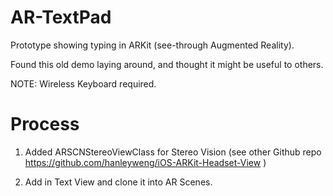 # AR-TextPad
Prototype showing typing in ARKit (see-through Augmented Reality).

Found this old demo laying around, and thought it might be useful to others.

NOTE: Wireless Keyboard required.

# Process

1. Added ARSCNStereoViewClass for Stereo Vision (see other Github repo https://github.com/hanleyweng/iOS-ARKit-Headset-View )

2. Add in Text View and clone it into AR Scenes.